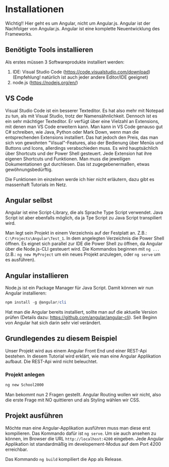 # Installationen

Wichtig!! Hier geht es um Angular, nicht um Angular.js. Angular ist der Nachfolger von Angular.js. Angular ist eine komplette Neuentwicklung des Frameworks.

## Benötigte Tools installieren

Als erstes müssen 3 Softwareprodukte installiert werden:

1. IDE: Visual Studio Code (https://code.visualstudio.com/download) (Empfehlung! natürlich ist auch jeder andere Editor/IDE geeignet)
2. node.js (https://nodejs.org/en/)

## VS Code

Visual Studio Code ist ein besserer Texteditor. Es hat also mehr mit Notepad zu tun, als mit Visual Studio, trotz der Namensähnlichkeit. Dennoch ist es ein sehr mächtiger Texteditor. Er verfügt über eine Vielzahl an Extensions, mit denen man VS Code erweitern kann. Man kann in VS Code genauso gut C# schreiben, wie Java, Python oder Mark Down, wenn man die entsprechenden Extensions installiert. Das hat jedoch den Preis, das man sich von gewohnten "Visual"-Features, also der Bedienung über Menüs und Buttons und Icons, allerdings verabschieden muss. Es wird hauptsächlich über Shortcuts und der Power Shell gesteuert. Jede Extension hat ihre eigenen Shortcuts und Funktionen. Man muss die jeweiligen Dokumentationen gut durchlesen. Das ist zugegebenermaßen, etwas gewöhnungsbedürftig.

Die Funktionen im einzelnen werde ich hier nicht erläutern, dazu gibt es massenhaft Tutorials im Netz.

## Angular selbst

Angular ist eine Script-Library, die als Sprache Type Script verwendet. Java Script ist aber ebenfalls möglich, da ja Tpe Script zu Java Script transpiliert wird.

Man legt sein Projekt in einem Verzeichnis auf der Festplatt an. Z.B.: `C:\Projects\Angular\Test_1`. In dem angelegten Verzeichnis die Power Shell öffnen. Es eignet sich parallel zur IDE die Power Shell zu öffnen, da Angular über die Node.js-CLI gesteuert wird. Die Kommandos beginnen mit `ng ...` (z.B.: `ng new MyProject` um ein neues Projekt anzulegen, oder `ng serve` um es ausführen).

## Angular installieren

Node.js ist ein Package Manager für Java Script. Damit können wir nun Angular installieren:

```powershell
npm install -g @angular/cli
```

Hat man die Angular bereits installiert, sollte man auf die aktuelle Version prüfen (Details dazu:  https://github.com/angular/angular-cli). Seit Beginn von Angular hat sich darin sehr viel verändert.

## Grundlegendes zu diesem Beispiel

Unser Projekt wird aus einem Angular Front End und einer REST-Api bestehen. In diesem Tutorial wird erklärt, wie man eine Angular Applikation aufbaut. Die REST-Api wird nicht beleuchtet.

### Projekt anlegen

```powershell
ng new School2000
```

Man bekommt nun 2 Fragen gestellt. Angular Routing wollen wir nicht, also die erste Frage mit NO quittieren und als Styling wählen wir CSS.

## Projekt ausführen

Möchte man eine Angular-Applikation ausführen muss man diese erst kompilieren. Das Kommando dafür ist `ng serve`. Um sie auch ansehen zu können, im Browser die URL `http://localhost:4200` eingeben. Jede Angular Applikation ist standardmäßig im developement-Modus auf dem Port 4200 erreichbar.

Das Kommando `ng build` kompiliert die App als Release.
